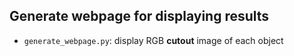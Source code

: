 ## Generate webpage for displaying results

- `generate_webpage.py`: display RGB **cutout** image of each object



